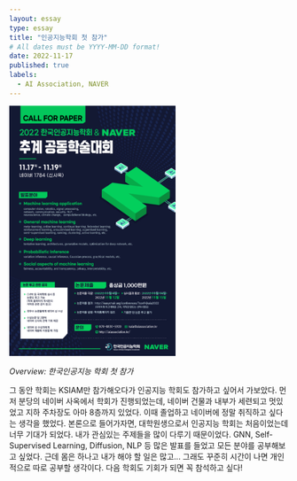 ```yaml
---
layout: essay
type: essay
title: "인공지능학회 첫 참가"
# All dates must be YYYY-MM-DD format!
date: 2022-11-17
published: true
labels:
  - AI Association, NAVER
---
```


<img width="300px" class="rounded float-start pe-4" src="../img/feeds/ai_association.jpg">

*Overview: 한국인공지능 학회 첫 참가*

그 동안 학회는 KSIAM만 참가해오다가 인공지능 학회도 참가하고 싶어서 가보았다.
먼저 분당의 네이버 사옥에서 학회가 진행되었는데, 네이버 건물과 내부가 세련되고 멋있었고 지하 주차장도 아마 8층까지 있었다.
이때 졸업하고 네이버에 정말 취직하고 싶다는 생각을 했었다. 
본론으로 들어가자면, 대학원생으로서 인공지능 학회는 처음이었는데 너무 기대가 되었다. 내가 관심있는 주제들을 많이 다루기 때문이었다.
GNN, Self-Supervised Learning, Diffusion, NLP 등 많은 발표를 들었고 모든 분야를 공부해보고 싶었다. 근데 몸은 하나고 내가 해야 할 일은 많고...
그래도 꾸준히 시간이 나면 개인적으로 따로 공부할 생각이다.
다음 학회도 기회가 되면 꼭 참석하고 싶다!
